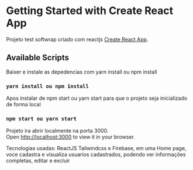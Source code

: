# Getting Started with Create React App

Projeto test softwrap criado com reactjs [Create React App](https://github.com/facebook/create-react-app).

## Available Scripts
Baixer e instale as depedencias com yarn install ou npm install
### `yarn install ou npm install`
Apos instalar de npm start ou yarn start para que o projeto seja inicializado de forma local
### `npm start ou yarn start`

Projeto ira abrir localmente na porta 3000.\
Open [http://localhost:3000](http://localhost:3000) to view it in your browser.

Tecnologias usadas: ReactJS Tailwindcss e Firebase,  em uma Home page, voce cadastra e visualiza usuarios cadastrados, podendo ver informações completas, editar e excluir
